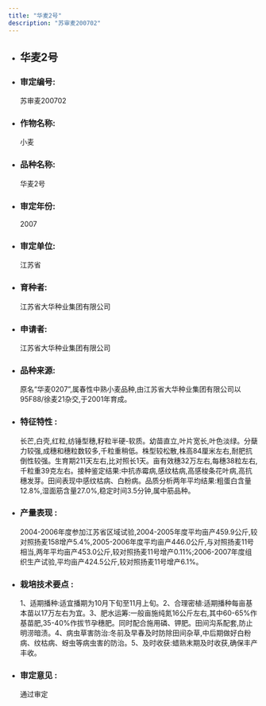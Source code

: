 ```yaml
---
title: "华麦2号"
description: "苏审麦200702"
---
```

* ## 华麦2号
* ###  审定编号:  
   苏审麦200702

*  ### 作物名称:  
   小麦

*   ###  品种名称: 
    华麦2号

*   ### 审定年份: 
    2007

*   ### 审定单位:  
    江苏省

*   ### 育种者:  
    江苏省大华种业集团有限公司

*   ### 申请者:  
    江苏省大华种业集团有限公司

*   ### 品种来源:  
    原名“华麦0207”,属春性中熟小麦品种,由江苏省大华种业集团有限公司以95F88/徐麦21杂交,于2001年育成。

*   ### 特征特性 : 
    长芒,白壳,红粒,纺锤型穗,籽粒半硬-软质。幼苗直立,叶片宽长,叶色淡绿。分蘖力较强,成穗和穗粒数较多,千粒重稍低。株型较松散,株高84厘米左右,耐肥抗倒性较强。生育期211天左右,比对照长1天。亩有效穗32万左右,每穗38粒左右,千粒重39克左右。接种鉴定结果:中抗赤霉病,感纹枯病,高感梭条花叶病,高抗穗发芽。田间表现中感纹枯病、白粉病。品质分析两年平均结果:粗蛋白含量12.8%,湿面筋含量27.0%,稳定时间3.5分钟,属中筋品种。

*   ### 产量表现 : 
    2004-2006年度参加江苏省区域试验,2004-2005年度平均亩产459.9公斤,较对照扬麦158增产5.4%,2005-2006年度平均亩产446.0公斤,与对照扬麦11号相当,两年平均亩产453.0公斤,较对照扬麦11号增产0.11%;2006-2007年度组织生产试验,平均亩产424.5公斤,较对照扬麦11号增产6.1%。

*   ### 栽培技术要点 : 
    1、适期播种:适宜播期为10月下旬至11月上旬。2、合理密植:适期播种每亩基本苗以17万左右为宜。3、肥水运筹:一般亩施纯氮16公斤左右,其中60-65%作基苗肥,35-40%作拔节孕穗肥。同时配合施用磷、钾肥。田间沟系配套,防止明涝暗渍。4、病虫草害防治:冬前及早春及时防除田间杂草,中后期做好白粉病、纹枯病、蚜虫等病虫害的防治。5、及时收获:蜡熟末期及时收获,确保丰产丰收。

*   ### 审定意见 : 
    通过审定
